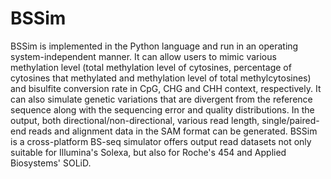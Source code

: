 # BSSim
BSSim is implemented in the Python language and run in an operating system-independent manner. It can allow users to mimic various methylation level (total methylation level of cytosines, percentage of cytosines that methylated and methylation level of total methylcytosines) and bisulfite conversion rate in CpG, CHG and CHH context, respectively. It can also simulate genetic variations that are divergent from the reference sequence along with the sequencing error and quality distributions. In the output, both directional/non-directional, various read length, single/paired-end reads and alignment data in the SAM format can be generated. BSSim is a cross-platform BS-seq simulator offers output read datasets not only suitable for Illumina's Solexa, but also for Roche's 454 and Applied Biosystems' SOLiD.

